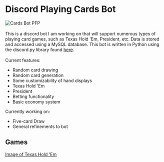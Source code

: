# Discord Playing Cards Bot
<img src="https://cdn.discordapp.com/avatars/716357127739801711/322206f9932c58a6f7df516b31a5bd35.webp?size=128" alt="Cards Bot PFP"></img>
<br>
<br>
This is a discord bot I am working on that will support numerous types of playing card games, such as Texas Hold 'Em, President, etc. Data is stored and accessed using a MySQL database. This bot is written in Python using the discord.py library found <a href="https://discordpy.readthedocs.io/en/latest/"> here</a>.
<br>
<br>
Current features:
- Random card drawing
- Random card generation
- Some customizability of hand displays
- Texas Hold 'Em
- President
- Betting functionality
- Basic economy system

Currently working on:
- Five-card Draw
- General refinements to bot

## Games
[Image of Texas Hold 'Em](https://i.imgur.com/iEKSKiu.png)
